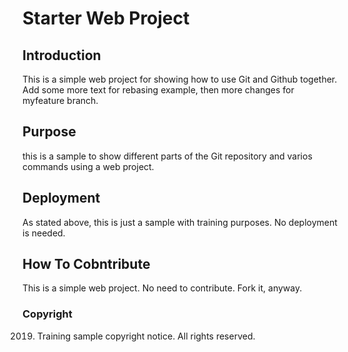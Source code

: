 # Starter Web Project

## Introduction
This is a simple web project for showing how to use Git and Github together.
Add some more text for rebasing example, then more changes for myfeature branch.
## Purpose
this is a sample to show different parts of the Git repository and varios commands using a web project.
## Deployment
As stated above, this is just a sample with training  purposes. No deployment is needed.
## How To Cobntribute
This is a simple web project. No need to contribute. Fork it, anyway.

### Copyright
2019. Training sample copyright notice. All rights reserved.